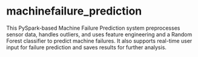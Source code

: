 # machinefailure_prediction
This PySpark-based Machine Failure Prediction system preprocesses sensor data, handles outliers, and uses feature engineering and a Random Forest classifier to predict machine failures. It also supports real-time user input for failure prediction and saves results for further analysis.
